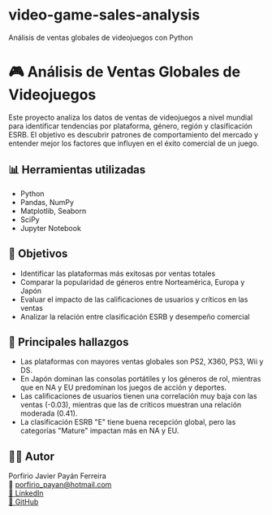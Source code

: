 # video-game-sales-analysis
Análisis de ventas globales de videojuegos con Python
# 🎮 Análisis de Ventas Globales de Videojuegos

Este proyecto analiza los datos de ventas de videojuegos a nivel mundial para identificar tendencias por plataforma, género, región y clasificación ESRB. El objetivo es descubrir patrones de comportamiento del mercado y entender mejor los factores que influyen en el éxito comercial de un juego.

## 📊 Herramientas utilizadas

- Python
- Pandas, NumPy
- Matplotlib, Seaborn
- SciPy
- Jupyter Notebook

## 🎯 Objetivos

- Identificar las plataformas más exitosas por ventas totales
- Comparar la popularidad de géneros entre Norteamérica, Europa y Japón
- Evaluar el impacto de las calificaciones de usuarios y críticos en las ventas
- Analizar la relación entre clasificación ESRB y desempeño comercial

## 📌 Principales hallazgos

- Las plataformas con mayores ventas globales son PS2, X360, PS3, Wii y DS.
- En Japón dominan las consolas portátiles y los géneros de rol, mientras que en NA y EU predominan los juegos de acción y deportes.
- Las calificaciones de usuarios tienen una correlación muy baja con las ventas (-0.03), mientras que las de críticos muestran una relación moderada (0.41).
- La clasificación ESRB "E" tiene buena recepción global, pero las categorías "Mature" impactan más en NA y EU.

## 👨‍💻 Autor

Porfirio Javier Payán Ferreira  
📧 porfirio_payan@hotmail.com  
[🔗 LinkedIn](https://www.linkedin.com/in/analista-javier-payan/)  
[📁 GitHub](https://github.com/javierpayan10)

